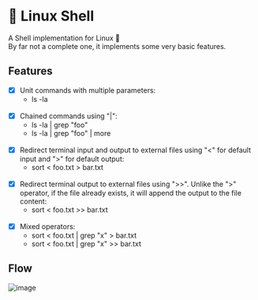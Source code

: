 # 📍 Linux Shell

A Shell implementation for Linux 🙂 <br>
By far not a complete one, it implements some very basic features.

## Features
- [x] Unit commands with multiple parameters: 
  - ls -la
  <br>
- [x] Chained commands using "|":
  - ls -la | grep "foo"
  - ls -la | grep "foo" | more
  <br>
- [x] Redirect terminal input and output to external files using "<" for default input and ">" for default output:
  - sort < foo.txt > bar.txt
  <br>
- [x] Redirect terminal output to external files using ">>". Unlike the ">" operator, if the file already exists, it will append the output to the file content:
  - sort < foo.txt >> bar.txt
  <br>
- [x] Mixed operators:
  - sort < foo.txt | grep "x" > bar.txt
  - sort < foo.txt | grep "x" >> bar.txt

## Flow
![image](https://user-images.githubusercontent.com/18491745/213947652-74e693ca-e89c-4d2a-87be-f8f20846f1ec.png)
